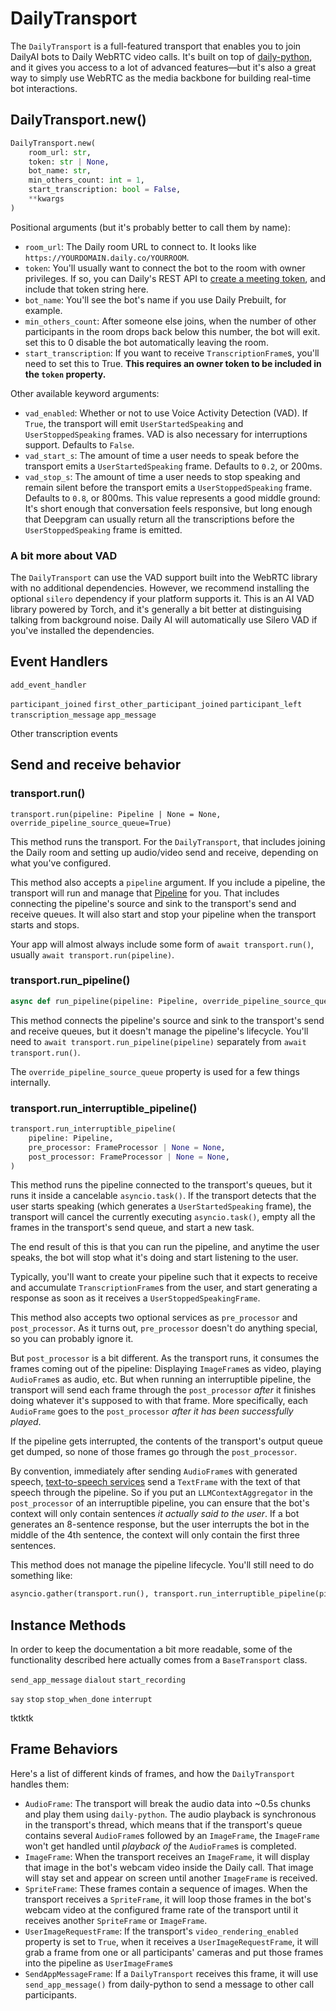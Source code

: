 # DailyTransport

The `DailyTransport` is a full-featured transport that enables you to join DailyAI bots to Daily WebRTC video calls. It's built on top of [daily-python](https://docs.daily.co/reference/daily-python), and it gives you access to a lot of advanced features—but it's also a great way to simply use WebRTC as the media backbone for building real-time bot interactions.

## DailyTransport.new()

```python
DailyTransport.new(
    room_url: str,
    token: str | None,
    bot_name: str,
    min_others_count: int = 1,
    start_transcription: bool = False,
    **kwargs
)
```

Positional arguments (but it's probably better to call them by name):

- `room_url`: The Daily room URL to connect to. It looks like `https://YOURDOMAIN.daily.co/YOURROOM`.
- `token`: You'll usually want to connect the bot to the room with owner privileges. If so, you can Daily's REST API to [create a meeting token](https://docs.daily.co/reference/rest-api/meeting-tokens), and include that token string here.
- `bot_name`: You'll see the bot's name if you use Daily Prebuilt, for example.
- `min_others_count`: After someone else joins, when the number of other participants in the room drops back below this number, the bot will exit. set this to 0 disable the bot automatically leaving the room.
- `start_transcription`: If you want to receive `TranscriptionFrame`s, you'll need to set this to True. **This requires an owner token to be included in the `token` property.**

Other available keyword arguments:

- `vad_enabled`: Whether or not to use Voice Activity Detection (VAD). If `True`, the transport will emit `UserStartedSpeaking` and `UserStoppedSpeaking` frames. VAD is also necessary for interruptions support. Defaults to `False`.
- `vad_start_s`: The amount of time a user needs to speak before the transport emits a `UserStartedSpeaking` frame. Defaults to `0.2`, or 200ms.
- `vad_stop_s`: The amount of time a user needs to stop speaking and remain silent before the transport emits a `UserStoppedSpeaking` frame. Defaults to `0.8`, or 800ms. This value represents a good middle ground: It's short enough that conversation feels responsive, but long enough that Deepgram can usually return all the transcriptions before the `UserStoppedSpeaking` frame is emitted.

### A bit more about VAD

The `DailyTransport` can use the VAD support built into the WebRTC library with no additional dependencies. However, we recommend installing the optional `silero` dependency if your platform supports it. This is an AI VAD library powered by Torch, and it's generally a bit better at distinguising talking from background noise. Daily AI will automatically use Silero VAD if you've installed the dependencies.

## Event Handlers

`add_event_handler`

`participant_joined`
`first_other_participant_joined`
`participant_left`
`transcription_message`
`app_message`

Other transcription events

## Send and receive behavior

### transport.run()

`transport.run(pipeline: Pipeline | None = None, override_pipeline_source_queue=True)`

This method runs the transport. For the `DailyTransport`, that includes joining the Daily room and setting up audio/video send and receive, depending on what you've configured.

This method also accepts a `pipeline` argument. If you include a pipeline, the transport will run and manage that [Pipeline](../pipelines) for you. That includes connecting the pipeline's source and sink to the transport's send and receive queues. It will also start and stop your pipeline when the transport starts and stops.

Your app will almost always include some form of `await transport.run()`, usually `await transport.run(pipeline)`.

### transport.run_pipeline()

```python
async def run_pipeline(pipeline: Pipeline, override_pipeline_source_queue=True):
```

This method connects the pipeline's source and sink to the transport's send and receive queues, but it doesn't manage the pipeline's lifecycle. You'll need to `await transport.run_pipeline(pipeline)` separately from `await transport.run()`.

The `override_pipeline_source_queue` property is used for a few things internally.

### transport.run_interruptible_pipeline()

```python
transport.run_interruptible_pipeline(
    pipeline: Pipeline,
    pre_processor: FrameProcessor | None = None,
    post_processor: FrameProcessor | None = None,
)
```

This method runs the pipeline connected to the transport's queues, but it runs it inside a cancelable `asyncio.task()`. If the transport detects that the user starts speaking (which generates a `UserStartedSpeaking` frame), the transport will cancel the currently executing `asyncio.task()`, empty all the frames in the transport's send queue, and start a new task.

The end result of this is that you can run the pipeline, and anytime the user speaks, the bot will stop what it's doing and start listening to the user.

Typically, you'll want to create your pipeline such that it expects to receive and accumulate `TranscriptionFrame`s from the user, and start generating a response as soon as it receives a `UserStoppedSpeakingFrame`.

This method also accepts two optional services as `pre_processor` and `post_processor`. As it turns out, `pre_processor` doesn't do anything special, so you can probably ignore it.

But `post_processor` is a bit different. As the transport runs, it consumes the frames coming out of the pipeline: Displaying `ImageFrame`s as video, playing `AudioFrame`s as audio, etc. But when running an interruptible pipeline, the transport will send each frame through the `post_processor` _after_ it finishes doing whatever it's supposed to with that frame. More specifically, each `AudioFrame` goes to the `post_processor` _after it has been successfully played_.

If the pipeline gets interrupted, the contents of the transport's output queue get dumped, so none of those frames go through the `post_processor`.

By convention, immediately after sending `AudioFrame`s with generated speech, [text-to-speech services](../service-types/tts-service) send a `TextFrame` with the text of that speech through the pipeline. So if you put an `LLMContextAggregator` in the `post_processor` of an interruptible pipeline, you can ensure that the bot's context will only contain sentences _it actually said to the user_. If a bot generates an 8-sentence response, but the user interrupts the bot in the middle of the 4th sentence, the context will only contain the first three sentences.

This method does not manage the pipeline lifecycle. You'll still need to do something like:

```python
asyncio.gather(transport.run(), transport.run_interruptible_pipeline(pipeline))
```

## Instance Methods

In order to keep the documentation a bit more readable, some of the functionality described here actually comes from a `BaseTransport` class.

`send_app_message`
`dialout`
`start_recording`

`say`
`stop`
`stop_when_done`
`interrupt`

tktktk

## Frame Behaviors

Here's a list of different kinds of frames, and how the `DailyTransport` handles them:

- `AudioFrame`: The transport will break the audio data into ~0.5s chunks and play them using `daily-python`. The audio playback is synchronous in the transport's thread, which means that if the transport's queue contains several `AudioFrame`s followed by an `ImageFrame`, the `ImageFrame` won't get handled until _playback of_ the `AudioFrame`s is completed.
- `ImageFrame`: When the transport receives an `ImageFrame`, it will display that image in the bot's webcam video inside the Daily call. That image will stay set and appear on screen until another `ImageFrame` is received.
- `SpriteFrame`: These frames contain a sequence of images. When the transport receives a `SpriteFrame`, it will loop those frames in the bot's webcam video at the configured frame rate of the transport until it receives another `SpriteFrame` or `ImageFrame`.
- `UserImageRequestFrame`: If the transport's `video_rendering_enabled` property is set to `True`, when it receives a `UserImageRequestFrame`, it will grab a frame from one or all participants' cameras and put those frames into the pipeline as `UserImageFrame`s
- `SendAppMessageFrame`: If a `DailyTransport` receives this frame, it will use `send_app_message()` from daily-python to send a message to other call participants.
